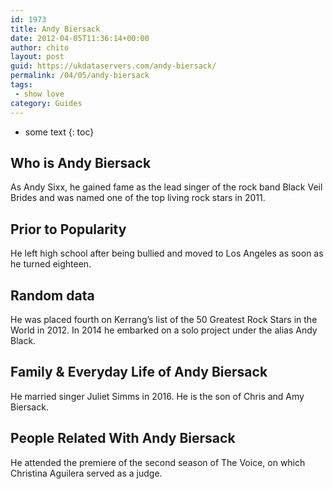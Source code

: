 ```yaml
---
id: 1973
title: Andy Biersack
date: 2012-04-05T11:36:14+00:00
author: chito
layout: post
guid: https://ukdataservers.com/andy-biersack/
permalink: /04/05/andy-biersack
tags:
 - show love
category: Guides
---
```


* some text
{: toc}


## Who is  Andy Biersack
                  
                  
                  
As Andy Sixx, he gained fame as the lead singer of the rock band Black Veil Brides and was named one of the top living rock stars in 2011. 
                  
                
                
                
## Prior to Popularity 
                  
                  
                  
He left high school after being bullied and moved to Los Angeles as soon as he turned eighteen. 
                  
                
                
                
## Random data 
                  
                  
                  
He was placed fourth on Kerrang&#8217;s list of the 50 Greatest Rock Stars in the World in 2012. In 2014 he embarked on a solo project under the alias Andy Black.
                  
                
                
                
## Family & Everyday Life of Andy Biersack
                  
                  
                  
He married singer Juliet Simms in 2016. He is the son of Chris and Amy Biersack.
                  
                
                
                
## People Related With  Andy Biersack
                  
                  
                  
He attended the premiere of the second season of The Voice, on which Christina Aguilera served as a judge.
                  
                
              
            
          
          
          
    
    
  
